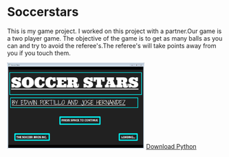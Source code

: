 # Soccerstars
<p> This is my game project. I worked on this project with a partner.Our game is a two player game. The objective of the game is to get as many balls as you can and try to avoid the referee's.The referee's will take points away from you if you touch them.</p>
<img src="https://github.com/jhernandez8076/Soccerstars/blob/master/Startscreen.PNG" height="200px">
<a href="https://www.python.org/downloads/">Download Python</a>
